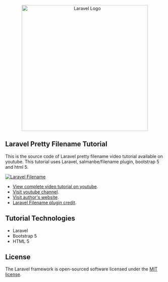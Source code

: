 <p align="center"><a href="https://laravel.com" target="_blank"><img src="https://raw.githubusercontent.com/laravel/art/master/logo-lockup/5%20SVG/2%20CMYK/1%20Full%20Color/laravel-logolockup-cmyk-red.svg" width="400" alt="Laravel Logo"></a></p>

## Laravel Pretty Filename Tutorial

This is the source code of Laravel pretty filename video tutorial available on youtube. This tutorial uses Laravel, salmanbe/filename plugin, bootstrap 5 and html 5.

[![Laravel Filename](https://img.youtube.com/vi/S0qK0HYcLjw/0.jpg)](https://www.youtube.com/watch?v=S0qK0HYcLjw)

- [View complete video tutorial on youtube](https://www.youtube.com/watch?v=S0qK0HYcLjw).
- [Visit youtube channel](https://www.youtube.com/@SCTechStudio).
- [Visit author's website](https://www.salman.be).
- [Laravel Filename plugin credit](https://github.com/salmanbe/filename).

## Tutorial Technologies

- Laravel
- Bootstrap 5
- HTML 5

## License

The Laravel framework is open-sourced software licensed under the [MIT license](https://opensource.org/licenses/MIT).
